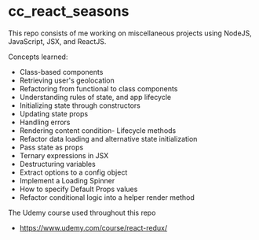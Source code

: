 # cc_react_seasons

This repo consists of me working on miscellaneous projects using NodeJS, JavaScript, JSX, and ReactJS.

Concepts learned:
- Class-based components
- Retrieving user's geolocation
- Refactoring from functional to class components
- Understanding rules of state, and app lifecycle
- Initializing state through constructors
- Updating state props
- Handling errors
- Rendering content condition- Lifecycle methods
- Refactor data loading and alternative state initialization
- Pass state as props
- Ternary expressions in JSX
- Destructuring variables
- Extract options to a config object
- Implement a Loading Spinner
- How to specify Default Props values
- Refactor conditional logic into a helper render method

The Udemy course used throughout this repo
-   https://www.udemy.com/course/react-redux/
